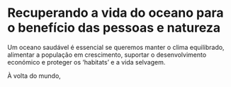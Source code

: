 # Recuperando a vida do oceano para o benefício das pessoas e natureza

Um oceano saudável é essencial se queremos manter o clima equilibrado, alimentar a população em crescimento, suportar o desenvolvimento económico e proteger os ‘habitats’ e a vida selvagem.

À volta do mundo, 